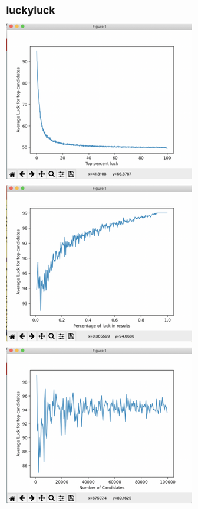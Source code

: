 # luckyluck

![](results/Screenshot%202020-09-20%20at%201.08.55%20PM.png)

![](results/Screenshot%202020-09-20%20at%201.13.13%20PM.png)

![](results/Screenshot%202020-09-20%20at%2012.53.44%20PM.png)
